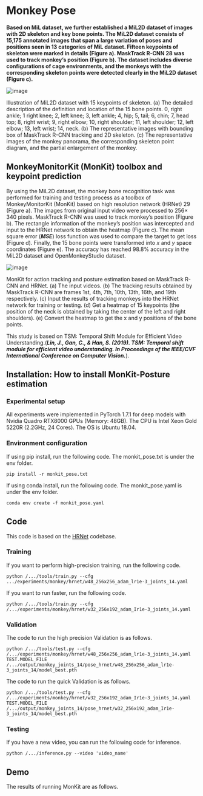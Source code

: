 # Monkey Pose

**Based on MiL dataset, we further established a MiL2D dataset of images with 2D skeleton and key bone points. The MiL2D dataset consists of 15,175 annotated images that span a large variation of poses and positions seen in 13 categories of MiL dataset. Fifteen keypoints of skeleton were marked in details (Figure a). MaskTrack R-CNN 28 was used to track monkey’s position (Figure b). The dataset includes diverse configurations of cage environments, and the monkeys with the corresponding skeleton points were detected clearly in the MiL2D dataset (Figure c).**

![image](https://user-images.githubusercontent.com/58841760/192129066-447be3f9-87a0-45f7-897b-a66d8b5263a2.png)

Illustration of MiL2D dataset with 15 keypoints of skeleton. (a) The detailed description of the definition and location of the 15 bone points. 0, right ankle; 1 right knee; 2, left knee; 3, left ankle; 4, hip; 5, tail; 6, chin; 7, head top; 8, right wrist; 9, right elbow; 10, right shoulder; 11, left shoulder; 12, left elbow; 13, left wrist; 14, neck. (b) The representative images with bounding box of MaskTrack R-CNN tracking and 2D skeleton. (c) The representative images of the monkey panorama, the corresponding skeleton point diagram, and the partial enlargement of the monkey. 

## MonkeyMonitorKit (MonKit) toolbox and keypoint prediction
By using the MiL2D dataset, the monkey bone recognition task was performed for training and testing process as a toolbox of MonkeyMonitorKit (MonKit) based on high resolution network (HRNet) 29 (Figure a). The images from original input video were processed to 256× 340 pixels. MaskTrack R-CNN was used to track monkey’s position (Figure b). The rectangle information of the monkey’s position was intercepted and input to the HRNet network to obtain the heatmap (Figure c). The mean square error (***MSE***) loss function was used to compare the target to get loss (Figure d). Finally, the 15 bone points were transformed into *x* and *y* space coordinates (Figure e). The accuracy has reached 98.8% accuracy in the MiL2D dataset and OpenMonkeyStudio dataset.

![image](https://user-images.githubusercontent.com/58841760/192129000-0700959c-5a09-4cab-bd06-c954014b761b.png)

MonKit for action tracking and posture estimation based on MaskTrack R-CNN and HRNet. (a) The input videos. (b) The tracking results obtained by MaskTrack R-CNN are frames 1st, 4th, 7th, 10th, 13th, 16th, and 19th respectively. (c) Input the results of tracking monkeys into the HRNet network for training or testing. (d) Get a heatmap of 15 keypoints (the position of the neck is obtained by taking the center of the left and right shoulders). (e) Convert the heatmap to get the x and y positions of the bone points.

This study is based on TSM: Temporal Shift Module for Efficient Video Understanding.(***Lin, J., Gan, C., & Han, S. (2019). TSM: Temporal shift module for efficient video understanding. In Proceedings of the IEEE/CVF International Conference on Computer Vision.***).

## Installation: How to install MonKit-Posture estimation
### Experimental setup
All experiments were implemented in PyTorch 1.7.1 for deep models with Nvidia Quadro RTX8000 GPUs (Memory: 48GB). 
The CPU is Intel Xeon Gold 5220R (2.2GHz, 24 Cores). The OS is Ubuntu 18.04.

### Environment configuration
If using pip install, run the following code. The monkit_pose.txt is under the env folder.
```
pip install -r monkit_pose.txt
```
If using conda install, run the following code. The monkit_pose.yaml is under the env folder.
```
conda env create -f monkit_pose.yaml
```

## Code
This code is based on the [HRNet](https://github.com/HRNet/HigherHRNet-Human-Pose-Estimation) codebase.
### Training
If you want to perform high-precision training, run the following code.
```
python /.../tools/train.py --cfg .../experiments/monkey/hrnet/w48_256x256_adam_lr1e-3_joints_14.yaml
```
If you want to run faster, run the following code.
```
python /.../tools/train.py --cfg /.../experiments/monkey/hrnet/w32_256x192_adam_Ir1e-3_joints_14.yaml
```
### Validation
The code to run the high precision Validation is as follows.
```
python /.../tools/test.py --cfg /.../experiments/monkey/hrnet/w48_256x256_adam_lr1e-3_joints_14.yaml TEST.MODEL_FILE /.../output/monkey_joints_14/pose_hrnet/w48_256x256_adam_lr1e-3_joints_14/model_best.pth
```
The code to run the quick Validation is as follows.
```
python /.../tools/test.py --cfg /.../experiments/monkey/hrnet/w32_256x192_adam_Ir1e-3_joints_14.yaml TEST.MODEL_FILE /.../output/monkey_joints_14/pose_hrnet/w32_256x192_adam_Ir1e-3_joints_14/model_best.pth
```
### Testing
If you have a new video, you can run the following code for inference.
```
python /.../inference.py --video 'video_name'
```
## Demo
The results of running MonKit are as follows.

